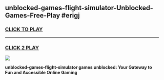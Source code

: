 
## unblocked-games-flight-simulator-Unblocked-Games-Free-Play #erigj
<h3>
<a href="https://us.freeplayer.one?title=unblocked-games-flight-simulator&ref=9M">CLICK TO PLAY</a></h3>
<hr>

<h3>
<a href="https://us.freeplayer.one?title=unblocked-games-flight-simulator&ref=9M">CLICK 2 PLAY</a>
  
</h3>

<a href="https://us.freeplayer.one?title=unblocked-games-flight-simulator&ref=9M"><img src="https://clearcache.store/games.png"></a>


**unblocked-games-flight-simulator games unblocked: Your Gateway to Fun and Accessible Online Gaming**
